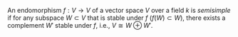 An endomorphism $f: V \to V$ of a vector space $V$ over a field $k$ is *semisimple* if for any subspace $W \subset V$ that is stable under $f$ ($f(W) \subset W$), there exists a complement $W'$ stable under $f$, i.e., $V \cong W \oplus W'$.
